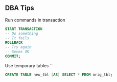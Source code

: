 ## DBA Tips

Run commands in transaction
```sql
START TRANSACTION
-- Do something
-- It fails
ROLLBACK
-- Try again
-- Seems OK
COMMIT;
```

Use temporary tables
``
```sql
CREATE TABLE new_tbl [AS] SELECT * FROM orig_tbl;
```